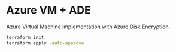 # Azure VM + ADE

Azure Virtual Machine implementation with Azure Disk Encryption.

```sh
terraform init
terraform apply -auto-approve
```
